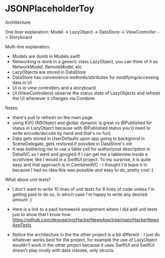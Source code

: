 #  JSONPlaceholderToy

Architecture:

One liner explanation: Model -> LazyObject -> DataStore -> ViewController -> Storyboard

Multi-line explanation:

- Models are dumb in Models.swift
- Networking is done in a generic class LazyObject, you can think of it as NetworkModel<Model>, RemoteModel<Model>, etc
- LazyObjects are stored in DataStore
- DataStore has convenience methods/attributes for modifying/accessing data in UI
- UI is in view controllers and a storyboard
- UI (ViewControllers) observe the status state of LazyObjects and refresh the UI whenever it changes via Combine

Notes: 

- there's pull to refresh on the main page
- using KVO (NSObject and @objc dynamic is great vs @Published for status in LazyObject because with @Published status you'd need to write encode/decode by hand and that's no fun)
- Data gets stored in UserDefaults upon app going to backgrond in SceneDelegate, gets restored if possible in DataStore's init
- It was bothering me to use a table cell for author/post description in DetailVC so I went and googled if I can get me a tableview inside a scrollview, like I would in a SwiftUI project. To my surprise, it is quite easy and that approach is in CombinedVC - I thought I'd leave it in because I had no idea this was possible *and* easy to do, pretty cool :)

What about unit tests?

- I don't want to write 10 lines of unit tests for 8 lines of code unless I'm getting paid to do so, in which case I'm happy to write any desired amount :)
- Here is a link to a paid homework assignment where I did add unit tests just to show that I know how:
https://github.com/desugaring/HackerNewsApp/tree/main/HackerNewsAppTests

- Notice the architecture in the the other project is a bit different - I just do whatever works best for the project, for example the use of LazyObject wouldn't work in the other project because it uses SwiftUI and SwiftUI doesn't play nicely with data classes, only structs.
